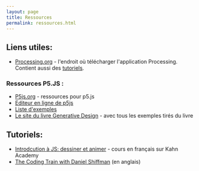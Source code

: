 ```yaml
---
layout: page
title: Ressources
permalink: ressources.html
---
```


## Liens utiles:

- [Processing.org](https://processing.org/) - l'endroit où télécharger l'application Processing. Contient aussi des [tutoriels](https://processing.org/tutorials/).

### Ressources P5.JS :

- [P5js.org](https://p5js.org/) - ressources pour p5.js
- [Editeur en ligne de p5js](https://editor.p5js.org/)
- [Liste d'exemples](https://editor.p5js.org/p5/sketches)
- [Le site du livre Generative Design](http://www.generative-gestaltung.de/2/) - avec tous les exemples tirés du livre


## Tutoriels:

- [Introdcution à JS: dessiner et animer](https://fr.khanacademy.org/computing/computer-programming/programming) - cours en français sur Kahn Academy
- [The Coding Train with Daniel Shiffman](https://thecodingtrain.com/tracks/code-programming-with-p5-js) (en anglais)

